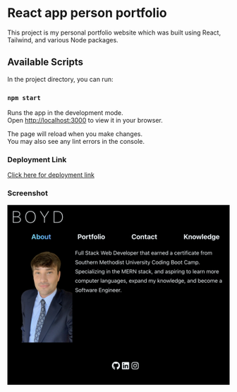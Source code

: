 # React app person portfolio

This project is my personal portfolio website which was built using React, Tailwind, and various Node packages.

## Available Scripts

In the project directory, you can run:

### `npm start`

Runs the app in the development mode.\
Open [http://localhost:3000](http://localhost:3000) to view it in your browser.

The page will reload when you make changes.\
You may also see any lint errors in the console.

### Deployment Link

[Click here for deployment link](https://coleyrockin.github.io/react-portfolio/)

### Screenshot
![img](./src/assets/images/PortfolioIMG.png)



